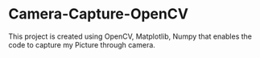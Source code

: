 # Camera-Capture-OpenCV
This project is created using OpenCV, Matplotlib, Numpy that enables the code to capture my Picture through camera.
